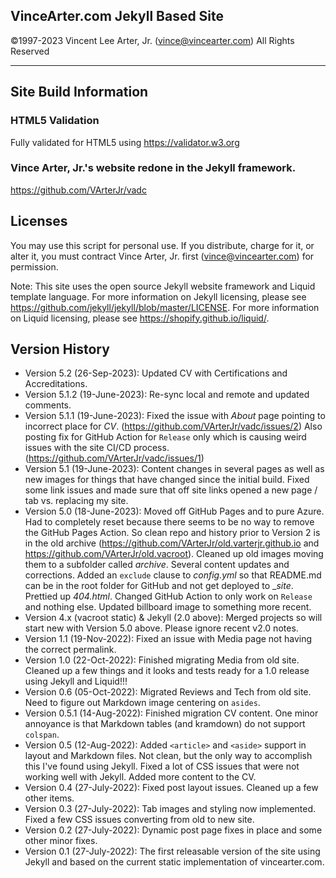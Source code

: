 ## **VinceArter.com Jekyll Based Site**
&copy;1997-2023 Vincent Lee Arter, Jr. (vince@vincearter.com) All Rights Reserved

---

## Site Build Information
### HTML5 Validation
Fully validated for HTML5 using https://validator.w3.org

### Vince Arter, Jr.'s website redone in the Jekyll framework.
https://github.com/VArterJr/vadc

## Licenses
You may use this script for personal use. If you distribute, charge for it, or alter it, you must contract Vince Arter, Jr. first (vince@vincearter.com) for permission.

Note: This site uses the open source Jekyll website framework and Liquid template language. For more information on Jekyll licensing, please see https://github.com/jekyll/jekyll/blob/master/LICENSE. For more information on Liquid licensing, please see https://shopify.github.io/liquid/.

## Version History
* Version 5.2 (26-Sep-2023): Updated CV with Certifications and Accreditations.
* Version 5.1.2 (19-June-2023): Re-sync local and remote and updated comments.
* Version 5.1.1 (19-June-2023): Fixed the issue with _About_ page pointing to incorrect place for _CV_. (https://github.com/VArterJr/vadc/issues/2) Also posting fix for GitHub Action for `Release` only which is causing weird issues with the site CI/CD process. (https://github.com/VArterJr/vadc/issues/1)
* Version 5.1 (19-June-2023): Content changes in several pages as well as new images for things that have changed since the initial build. Fixed some link issues and made sure that off site links opened a new page / tab vs. replacing my site.
* Version 5.0 (18-June-2023): Moved off GitHub Pages and to pure Azure. Had to completely reset because there seems to be no way to remove the GitHub Pages Action. So clean repo and history prior to Version 2 is in the old archive (https://github.com/VArterJr/old.varterjr.github.io and https://github.com/VArterJr/old.vacroot). Cleaned up old images moving them to a subfolder called _archive_. Several content updates and corrections. Added an `exclude` clause to _config.yml_ so that README.md can be in the root folder for GitHub and not get deployed to __site_. Prettied up _404.html_. Changed GitHub Action to only work on `Release` and nothing else. Updated billboard image to something more recent.
* Version 4.x (vacroot static) & Jekyll (2.0 above): Merged projects so will start new with Version 5.0 above. Please ignore recent v2.0 notes.
* Version 1.1 (19-Nov-2022): Fixed an issue with Media page not having the correct permalink. 
* Version 1.0 (22-Oct-2022): Finished migrating Media from old site. Cleaned up a few things and it looks and tests ready for a 1.0 release using Jekyll and Liquid!!!
* Version 0.6 (05-Oct-2022): Migrated Reviews and Tech from old site. Need to figure out Markdown image centering on `asides`.
* Version 0.5.1 (14-Aug-2022): Finished migration CV content. One minor annoyance is that Markdown tables (and kramdown) do not support `colspan`.
* Version 0.5 (12-Aug-2022): Added `<article>` and `<aside>` support in layout and Markdown files. Not clean, but the only way to accomplish this I've found using Jekyll. Fixed a lot of CSS issues that were not working well with Jekyll. Added more content to the CV.
* Version 0.4 (27-July-2022): Fixed post layout issues. Cleaned up a few other items.
* Version 0.3 (27-July-2022): Tab images and styling now implemented. Fixed a few CSS issues converting from old to new site.
* Version 0.2 (27-July-2022): Dynamic post page fixes in place and some other minor fixes.
* Version 0.1 (27-July-2022): The first releasable version of the site using Jekyll and based on the current static implementation of vincearter.com.
